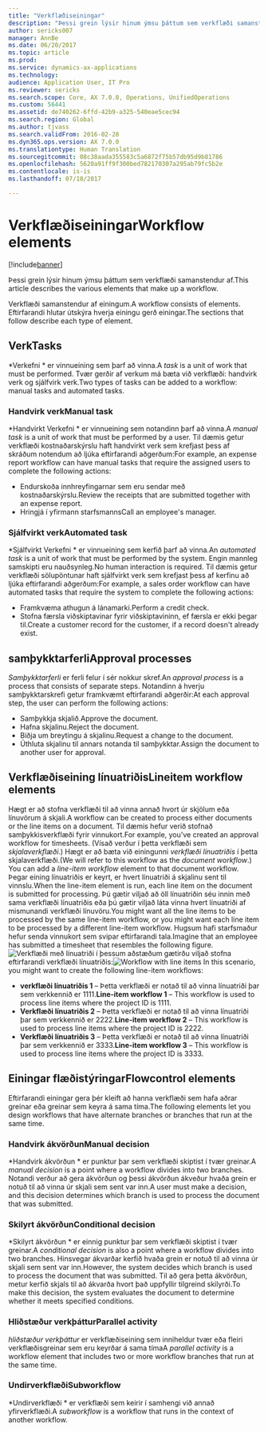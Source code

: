 ```yaml
---
title: "Verkflæðiseiningar"
description: "Þessi grein lýsir hinum ýmsu þáttum sem verkflæði samanstendur af."
author: sericks007
manager: AnnBe
ms.date: 06/20/2017
ms.topic: article
ms.prod: 
ms.service: dynamics-ax-applications
ms.technology: 
audience: Application User, IT Pro
ms.reviewer: sericks
ms.search.scope: Core, AX 7.0.0, Operations, UnifiedOperations
ms.custom: 56441
ms.assetid: de740262-6ffd-42b9-a325-540eae5cec94
ms.search.region: Global
ms.author: tjvass
ms.search.validFrom: 2016-02-28
ms.dyn365.ops.version: AX 7.0.0
ms.translationtype: Human Translation
ms.sourcegitcommit: 08c38aada355583c5a6872f75b57db95d9b81786
ms.openlocfilehash: 5620a91ff9f300bed782170307a295ab79fc5b2e
ms.contentlocale: is-is
ms.lasthandoff: 07/18/2017

---
```


# <a name="workflow-elements"></a><span data-ttu-id="cf595-103">Verkflæðiseiningar</span><span class="sxs-lookup"><span data-stu-id="cf595-103">Workflow elements</span></span>

[!include[banner](../includes/banner.md)]


<span data-ttu-id="cf595-104">Þessi grein lýsir hinum ýmsu þáttum sem verkflæði samanstendur af.</span><span class="sxs-lookup"><span data-stu-id="cf595-104">This article describes the various elements that make up a workflow.</span></span>

<span data-ttu-id="cf595-105">Verkflæði samanstendur af einingum.</span><span class="sxs-lookup"><span data-stu-id="cf595-105">A workflow consists of elements.</span></span> <span data-ttu-id="cf595-106">Eftirfarandi hlutar útskýra hverja einingu gerð einingar.</span><span class="sxs-lookup"><span data-stu-id="cf595-106">The sections that follow describe each type of element.</span></span>

## <a name="tasks"></a><span data-ttu-id="cf595-107">Verk</span><span class="sxs-lookup"><span data-stu-id="cf595-107">Tasks</span></span>
<span data-ttu-id="cf595-108">*Verkefni * er vinnueining sem þarf að vinna.</span><span class="sxs-lookup"><span data-stu-id="cf595-108">A *task* is a unit of work that must be performed.</span></span> <span data-ttu-id="cf595-109">Tvær gerðir af verkum má bæta við verkflæði: handvirk verk og sjálfvirk verk.</span><span class="sxs-lookup"><span data-stu-id="cf595-109">Two types of tasks can be added to a workflow: manual tasks and automated tasks.</span></span>

### <a name="manual-task"></a><span data-ttu-id="cf595-110">Handvirk verk</span><span class="sxs-lookup"><span data-stu-id="cf595-110">Manual task</span></span>

<span data-ttu-id="cf595-111">*Handvirkt Verkefni * er vinnueining sem notandinn þarf að vinna.</span><span class="sxs-lookup"><span data-stu-id="cf595-111">A *manual task* is a unit of work that must be performed by a user.</span></span> <span data-ttu-id="cf595-112">Til dæmis getur verkflæði kostnaðarskýrslu haft handvirkt verk sem krefjast þess af skráðum notendum að ljúka eftirfarandi aðgerðum:</span><span class="sxs-lookup"><span data-stu-id="cf595-112">For example, an expense report workflow can have manual tasks that require the assigned users to complete the following actions:</span></span>

-   <span data-ttu-id="cf595-113">Endurskoða innhreyfingarnar sem eru sendar með kostnaðarskýrslu.</span><span class="sxs-lookup"><span data-stu-id="cf595-113">Review the receipts that are submitted together with an expense report.</span></span>
-   <span data-ttu-id="cf595-114">Hringjá í yfirmann starfsmanns</span><span class="sxs-lookup"><span data-stu-id="cf595-114">Call an employee's manager.</span></span>

### <a name="automated-task"></a><span data-ttu-id="cf595-115">Sjálfvirkt verk</span><span class="sxs-lookup"><span data-stu-id="cf595-115">Automated task</span></span>

<span data-ttu-id="cf595-116">*Sjálfvirkt Verkefni * er vinnueining sem kerfið þarf að vinna.</span><span class="sxs-lookup"><span data-stu-id="cf595-116">An *automated task* is a unit of work that must be performed by the system.</span></span> <span data-ttu-id="cf595-117">Engin mannleg samskipti eru nauðsynleg.</span><span class="sxs-lookup"><span data-stu-id="cf595-117">No human interaction is required.</span></span> <span data-ttu-id="cf595-118">Til dæmis getur verkflæði sölupöntunar haft sjálfvirkt verk sem krefjast þess af kerfinu að ljúka eftirfarandi aðgerðum:</span><span class="sxs-lookup"><span data-stu-id="cf595-118">For example, a sales order workflow can have automated tasks that require the system to complete the following actions:</span></span>

-   <span data-ttu-id="cf595-119">Framkvæma athugun á lánamarki.</span><span class="sxs-lookup"><span data-stu-id="cf595-119">Perform a credit check.</span></span>
-   <span data-ttu-id="cf595-120">Stofna færsla viðskiptavinar fyrir viðskiptavininn, ef færsla er ekki þegar til.</span><span class="sxs-lookup"><span data-stu-id="cf595-120">Create a customer record for the customer, if a record doesn't already exist.</span></span>

## <a name="approval-processes"></a><span data-ttu-id="cf595-121">samþykktarferli</span><span class="sxs-lookup"><span data-stu-id="cf595-121">Approval processes</span></span>
<span data-ttu-id="cf595-122">*Samþykktarferli* er ferli felur í sér nokkur skref.</span><span class="sxs-lookup"><span data-stu-id="cf595-122">An *approval process* is a process that consists of separate steps.</span></span> <span data-ttu-id="cf595-123">Notandinn á hverju samþykktarskrefi getur framkvæmt eftirfarandi aðgerðir:</span><span class="sxs-lookup"><span data-stu-id="cf595-123">At each approval step, the user can perform the following actions:</span></span>

-   <span data-ttu-id="cf595-124">Samþykkja skjalið.</span><span class="sxs-lookup"><span data-stu-id="cf595-124">Approve the document.</span></span>
-   <span data-ttu-id="cf595-125">Hafna skjalinu.</span><span class="sxs-lookup"><span data-stu-id="cf595-125">Reject the document.</span></span>
-   <span data-ttu-id="cf595-126">Biðja um breytingu á skjalinu.</span><span class="sxs-lookup"><span data-stu-id="cf595-126">Request a change to the document.</span></span>
-   <span data-ttu-id="cf595-127">Úthluta skjalinu til annars notanda til samþykktar.</span><span class="sxs-lookup"><span data-stu-id="cf595-127">Assign the document to another user for approval.</span></span>

## <a name="lineitem-workflow-elements"></a><span data-ttu-id="cf595-128">Verkflæðiseining línuatriðis</span><span class="sxs-lookup"><span data-stu-id="cf595-128">Lineitem workflow elements</span></span>
<span data-ttu-id="cf595-129">Hægt er að stofna verkflæði til að vinna annað hvort úr skjölum eða línuvörum á skjali.</span><span class="sxs-lookup"><span data-stu-id="cf595-129">A workflow can be created to process either documents or the line items on a document.</span></span> <span data-ttu-id="cf595-130">Til dæmis hefur verið stofnað samþykkisverkflæði fyrir vinnukort.</span><span class="sxs-lookup"><span data-stu-id="cf595-130">For example, you've created an approval workflow for timesheets.</span></span> <span data-ttu-id="cf595-131">(Vísað verður í þetta verkflæði sem *skjalaverkflæði*.) Hægt er að bæta við einingunni *verkflæði línuatriðis* í þetta skjalaverkflæði.</span><span class="sxs-lookup"><span data-stu-id="cf595-131">(We will refer to this workflow as the *document workflow*.) You can add a *line-item workflow* element to that document workflow.</span></span> <span data-ttu-id="cf595-132">Þegar eining línuatriðis er keyrt, er hvert línuatriði á skjalinu sent til vinnslu.</span><span class="sxs-lookup"><span data-stu-id="cf595-132">When the line-item element is run, each line item on the document is submitted for processing.</span></span> <span data-ttu-id="cf595-133">Þú gætir viljað að öll línuatriðin séu innin með sama verkflæði línuatriðis eða þú gætir viljað láta vinna hvert línuatriði af mismunandi verkflæði línuvöru.</span><span class="sxs-lookup"><span data-stu-id="cf595-133">You might want all the line items to be processed by the same line-item workflow, or you might want each line item to be processed by a different line-item workflow.</span></span> <span data-ttu-id="cf595-134">Hugsum hafi starfsmaður hefur senda vinnukort sem svipar eftirfarandi tala.</span><span class="sxs-lookup"><span data-stu-id="cf595-134">Imagine that an employee has submitted a timesheet that resembles the following figure.</span></span> <span data-ttu-id="cf595-135">![Verkflæði með línuatriði](./media/workflow_lineitemworkflow.gif) í þessum aðstæðum gætirðu viljað stofna eftirfarandi verkflæði línuatriðis:</span><span class="sxs-lookup"><span data-stu-id="cf595-135">![Workflow with line items](./media/workflow_lineitemworkflow.gif) In this scenario, you might want to create the following line-item workflows:</span></span>

-   <span data-ttu-id="cf595-136">**verkflæði línuatriðis 1** – Þetta verkflæði er notað til að vinna línuatriði þar sem verkkennið er 1111.</span><span class="sxs-lookup"><span data-stu-id="cf595-136">**Line-item workflow 1** – This workflow is used to process line items where the project ID is 1111.</span></span>
-   <span data-ttu-id="cf595-137">**Verkflæði línuatriðis 2** – Þetta verkflæði er notað til að vinna línuatriði þar sem verkkennið er 2222.</span><span class="sxs-lookup"><span data-stu-id="cf595-137">**Line-item workflow 2** – This workflow is used to process line items where the project ID is 2222.</span></span>
-   <span data-ttu-id="cf595-138">**Verkflæði línuatriðis 3** – Þetta verkflæði er notað til að vinna línuatriði þar sem verkkennið er 3333.</span><span class="sxs-lookup"><span data-stu-id="cf595-138">**Line-item workflow 3** – This workflow is used to process line items where the project ID is 3333.</span></span>

## <a name="flowcontrol-elements"></a><span data-ttu-id="cf595-139">Einingar flæðistýringar</span><span class="sxs-lookup"><span data-stu-id="cf595-139">Flowcontrol elements</span></span>
<span data-ttu-id="cf595-140">Eftirfarandi einingar gera þér kleift að hanna verkflæði sem hafa aðrar greinar eða greinar sem keyra á sama tíma.</span><span class="sxs-lookup"><span data-stu-id="cf595-140">The following elements let you design workflows that have alternate branches or branches that run at the same time.</span></span>

### <a name="manual-decision"></a><span data-ttu-id="cf595-141">Handvirk ákvörðun</span><span class="sxs-lookup"><span data-stu-id="cf595-141">Manual decision</span></span>

<span data-ttu-id="cf595-142">*Handvirk ákvörðun * er punktur þar sem verkflæði skiptist í tvær greinar.</span><span class="sxs-lookup"><span data-stu-id="cf595-142">A *manual decision* is a point where a workflow divides into two branches.</span></span> <span data-ttu-id="cf595-143">Notandi verður að gera ákvörðun og þessi ákvörðun ákveður hvaða grein er notuð til að vinna úr skjali sem sent var inn.</span><span class="sxs-lookup"><span data-stu-id="cf595-143">A user must make a decision, and this decision determines which branch is used to process the document that was submitted.</span></span>

### <a name="conditional-decision"></a><span data-ttu-id="cf595-144">Skilyrt ákvörðun</span><span class="sxs-lookup"><span data-stu-id="cf595-144">Conditional decision</span></span>

<span data-ttu-id="cf595-145">*Skilyrt ákvörðun * er einnig punktur þar sem verkflæði skiptist í tvær greinar.</span><span class="sxs-lookup"><span data-stu-id="cf595-145">A *conditional decision* is also a point where a workflow divides into two branches.</span></span> <span data-ttu-id="cf595-146">Hinsvegar ákvarðar kerfið hvaða grein er notuð til að vinna úr skjali sem sent var inn.</span><span class="sxs-lookup"><span data-stu-id="cf595-146">However, the system decides which branch is used to process the document that was submitted.</span></span> <span data-ttu-id="cf595-147">Til að gera þetta ákvörðun, metur kerfið skjals til að ákvarða hvort það uppfyllir tilgreind skilyrði.</span><span class="sxs-lookup"><span data-stu-id="cf595-147">To make this decision, the system evaluates the document to determine whether it meets specified conditions.</span></span>

### <a name="parallel-activity"></a><span data-ttu-id="cf595-148">Hliðstæður verkþáttur</span><span class="sxs-lookup"><span data-stu-id="cf595-148">Parallel activity</span></span>

<span data-ttu-id="cf595-149">*hliðstæður verkþáttur* er verkflæðiseining sem inniheldur tvær eða fleiri verkflæðisgreinar sem eru keyrðar á sama tíma</span><span class="sxs-lookup"><span data-stu-id="cf595-149">A *parallel activity* is a workflow element that includes two or more workflow branches that run at the same time.</span></span>

### <a name="subworkflow"></a><span data-ttu-id="cf595-150">Undirverkflæði</span><span class="sxs-lookup"><span data-stu-id="cf595-150">Subworkflow</span></span>

<span data-ttu-id="cf595-151">*Undirverkflæði * er verkflæði sem keirir í samhengi við annað yfirverkflæði.</span><span class="sxs-lookup"><span data-stu-id="cf595-151">A *subworkflow* is a workflow that runs in the context of another workflow.</span></span>




